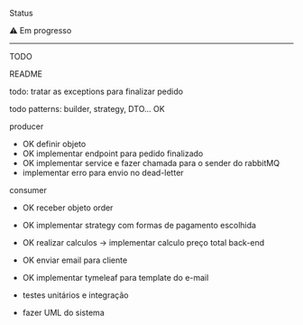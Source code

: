 
Status

:warning: Em progresso

---

TODO

README

todo: tratar as exceptions para finalizar pedido

todo patterns: builder, strategy, DTO... OK


producer

* OK definir objeto
* OK implementar endpoint para pedido finalizado
* OK implementar service e fazer chamada para o sender do rabbitMQ
* implementar erro para envio no dead-letter  

consumer

* OK receber objeto order
* OK implementar strategy com formas de pagamento escolhida
* OK realizar calculos -> implementar calculo preço total back-end
* OK enviar email para cliente
* OK implementar tymeleaf para template do e-mail


* testes unitários e integração
* fazer UML do sistema
